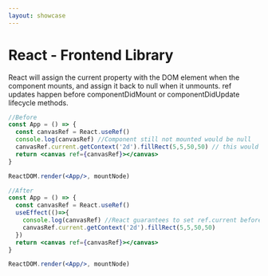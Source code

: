 ```yaml
---
layout: showcase
---
```

# React - Frontend Library

React will assign the current property with the DOM element when the component mounts, and assign it back to null when it unmounts. ref updates happen before componentDidMount or componentDidUpdate lifecycle methods.

```jsx
//Before
const App = () => {
  const canvasRef = React.useRef()
  console.log(canvasRef) //Component still not mounted would be null
  canvasRef.current.getContext('2d').fillRect(5,5,50,50) // this would error
  return <canvas ref={canvasRef}></canvas>
}

ReactDOM.render(<App/>, mountNode)

//After
const App = () => {
  const canvasRef = React.useRef()
  useEffect(()=>{
    console.log(canvasRef) //React guarantees to set ref.current before mount
    canvasRef.current.getContext('2d').fillRect(5,5,50,50)
  })
  return <canvas ref={canvasRef}></canvas>
}

ReactDOM.render(<App/>, mountNode)

```